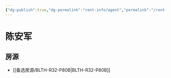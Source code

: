 ```yaml
---
{"dg-publish":true,"dg-permalink":"rent-info/agent","permalink":"/rent-info/agent/"}
---
```



# 陈安军

## 房源

- [[备选房源/BLTH-R32-P80B\|BLTH-R32-P80B]]

